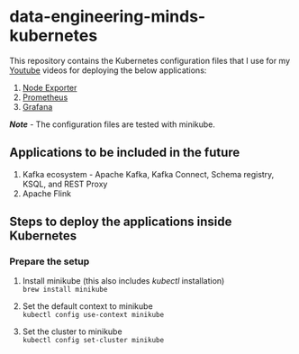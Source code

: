 # data-engineering-minds-kubernetes
This repository contains the Kubernetes configuration files that I use for my [Youtube](https://www.youtube.com/channel/UCya8wCkH9PSQQgT-50ohYvQ) videos for deploying the below applications:
1. [Node Exporter](https://github.com/vinclv/data-engineering-minds-kubernetes/tree/master/node-exporter)
2. [Prometheus](https://github.com/vinclv/data-engineering-minds-kubernetes/tree/master/prometheus)
3. [Grafana](https://github.com/vinclv/data-engineering-minds-kubernetes/tree/master/grafana)

***Note*** - The configuration files are tested with minikube.

## Applications to be included in the future
1. Kafka ecosystem - Apache Kafka, Kafka Connect, Schema registry, KSQL, and REST Proxy
2. Apache Flink

## Steps to deploy the applications inside Kubernetes
### Prepare the setup
1. Install minikube (this also includes _kubectl_ installation)<br/>
`
brew install minikube
`

2. Set the default context to minikube<br/>
`
kubectl config use-context minikube
`

3. Set the cluster to minikube<br/>
`
kubectl config set-cluster minikube
`


